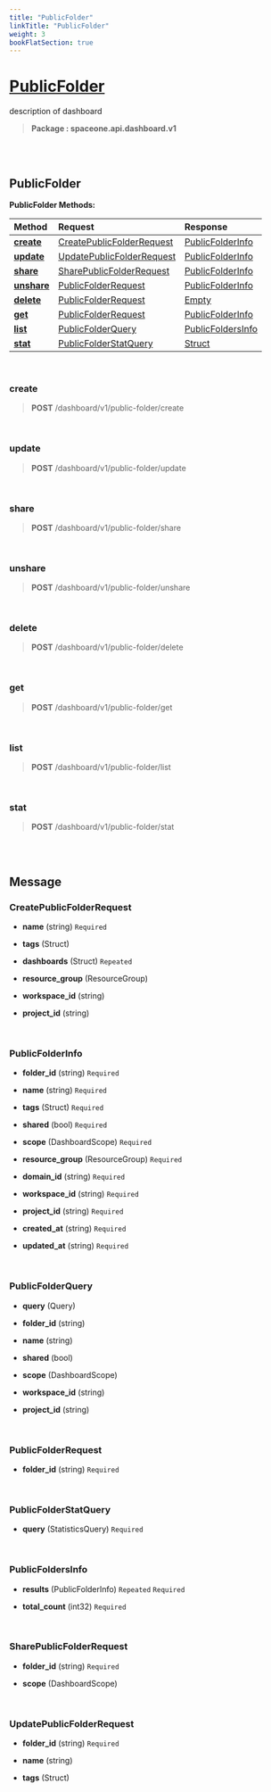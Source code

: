 ```yaml
---
title: "PublicFolder"
linkTitle: "PublicFolder"
weight: 3
bookFlatSection: true
---
```

# [PublicFolder](#PublicFolder)
description of dashboard


>  **Package : spaceone.api.dashboard.v1**

<br>
<br>

## PublicFolder





**PublicFolder Methods:**


| Method | Request | Response |
| :----- | :-------- | :-------- |
| [**create**](./PublicFolder#create) | [CreatePublicFolderRequest](PublicFolder#createpublicfolderrequest) | [PublicFolderInfo](PublicFolder#publicfolderinfo) |
| [**update**](./PublicFolder#update) | [UpdatePublicFolderRequest](PublicFolder#updatepublicfolderrequest) | [PublicFolderInfo](PublicFolder#publicfolderinfo) |
| [**share**](./PublicFolder#share) | [SharePublicFolderRequest](PublicFolder#sharepublicfolderrequest) | [PublicFolderInfo](PublicFolder#publicfolderinfo) |
| [**unshare**](./PublicFolder#unshare) | [PublicFolderRequest](PublicFolder#publicfolderrequest) | [PublicFolderInfo](PublicFolder#publicfolderinfo) |
| [**delete**](./PublicFolder#delete) | [PublicFolderRequest](PublicFolder#publicfolderrequest) | [Empty](PublicFolder#empty) |
| [**get**](./PublicFolder#get) | [PublicFolderRequest](PublicFolder#publicfolderrequest) | [PublicFolderInfo](PublicFolder#publicfolderinfo) |
| [**list**](./PublicFolder#list) | [PublicFolderQuery](PublicFolder#publicfolderquery) | [PublicFoldersInfo](PublicFolder#publicfoldersinfo) |
| [**stat**](./PublicFolder#stat) | [PublicFolderStatQuery](PublicFolder#publicfolderstatquery) | [Struct](PublicFolder#struct) |



    
<br>

### create





> **POST** /dashboard/v1/public-folder/create
>






    
<br>

### update





> **POST** /dashboard/v1/public-folder/update
>






    
<br>

### share





> **POST** /dashboard/v1/public-folder/share
>






    
<br>

### unshare





> **POST** /dashboard/v1/public-folder/unshare
>






    
<br>

### delete





> **POST** /dashboard/v1/public-folder/delete
>






    
<br>

### get





> **POST** /dashboard/v1/public-folder/get
>






    
<br>

### list





> **POST** /dashboard/v1/public-folder/list
>






    
<br>

### stat





> **POST** /dashboard/v1/public-folder/stat
>






    


<br>
<br>

## Message



### CreatePublicFolderRequest
* **name** (string)   `Required` 

    
* **tags** (Struct)  

    
* **dashboards** (Struct)  `Repeated`   

    
* **resource_group** (ResourceGroup)  

    
* **workspace_id** (string)  

    
* **project_id** (string)  

    <br>

### PublicFolderInfo
* **folder_id** (string)   `Required` 

    
* **name** (string)   `Required` 

    
* **tags** (Struct)   `Required` 

    
* **shared** (bool)   `Required` 

    
* **scope** (DashboardScope)   `Required` 

    
* **resource_group** (ResourceGroup)   `Required` 

    
* **domain_id** (string)   `Required` 

    
* **workspace_id** (string)   `Required` 

    
* **project_id** (string)   `Required` 

    
* **created_at** (string)   `Required` 

    
* **updated_at** (string)   `Required` 

    <br>

### PublicFolderQuery
* **query** (Query)  

    
* **folder_id** (string)  

    
* **name** (string)  

    
* **shared** (bool)  

    
* **scope** (DashboardScope)  

    
* **workspace_id** (string)  

    
* **project_id** (string)  

    <br>

### PublicFolderRequest
* **folder_id** (string)   `Required` 

    <br>

### PublicFolderStatQuery
* **query** (StatisticsQuery)   `Required` 

    <br>

### PublicFoldersInfo
* **results** (PublicFolderInfo)  `Repeated`    `Required` 

    
* **total_count** (int32)   `Required` 

    <br>

### SharePublicFolderRequest
* **folder_id** (string)   `Required` 

    
* **scope** (DashboardScope)  

    <br>

### UpdatePublicFolderRequest
* **folder_id** (string)   `Required` 

    
* **name** (string)  

    
* **tags** (Struct)  

    <br>

